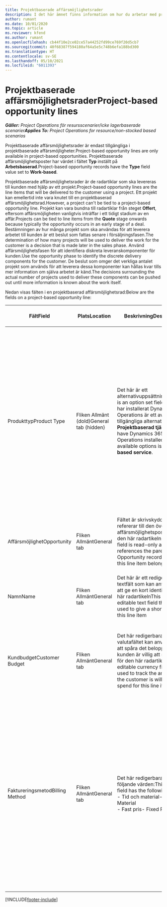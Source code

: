 ```yaml
---
title: Projektbaserade affärsmöjlighetsrader
description: I det här ämnet finns information om hur du arbetar med projektbaserade affärsmöjlighetsrader.
author: rumant
ms.date: 10/01/2020
ms.topic: article
ms.reviewer: kfend
ms.author: rumant
ms.openlocfilehash: cb44f10e2ce02ce57a44252fd99ce769f20d5cb7
ms.sourcegitcommit: 40f68387f594180af64a5e5c748b6efa188bd300
ms.translationtype: HT
ms.contentlocale: sv-SE
ms.lasthandoff: 05/10/2021
ms.locfileid: "6011393"
---
```

# <a name="project-based-opportunity-lines"></a><span data-ttu-id="f8e71-103">Projektbaserade affärsmöjlighetsrader</span><span class="sxs-lookup"><span data-stu-id="f8e71-103">Project-based opportunity lines</span></span>

<span data-ttu-id="f8e71-104">_**Gäller:** Project Operations för resursscenarier/icke lagerbaserade scenarier_</span><span class="sxs-lookup"><span data-stu-id="f8e71-104">_**Applies To:** Project Operations for resource/non-stocked based scenarios_</span></span>


<span data-ttu-id="f8e71-105">Projektbaserade affärsmöjlighetsrader är endast tillgängliga i projektbaserade affärsmöjligheter.</span><span class="sxs-lookup"><span data-stu-id="f8e71-105">Project-based opportunity lines are only available in project-based opportunities.</span></span> <span data-ttu-id="f8e71-106">Projektbaserade affärsmöjlighetsposter har värdet i fältet **Typ** inställt på **Arbetsbaserad**.</span><span class="sxs-lookup"><span data-stu-id="f8e71-106">Project-based opportunity records have the **Type** field value set to **Work-based**.</span></span>

<span data-ttu-id="f8e71-107">Projektbaserade affärsmöjlighetsrader är de radartiklar som ska levereras till kunden med hjälp av ett projekt.</span><span class="sxs-lookup"><span data-stu-id="f8e71-107">Project-based opportunity lines are the line items that will be delivered to the customer using a project.</span></span> <span data-ttu-id="f8e71-108">Ett projekt kan emellertid inte vara knutet till en projektbaserad affärsmöjlighetsrad.</span><span class="sxs-lookup"><span data-stu-id="f8e71-108">However, a project can't be tied to a project-based opportunity line.</span></span> <span data-ttu-id="f8e71-109">Projekt kan vara bundna till radartiklar från steget **Offert**, eftersom affärsmöjligheten vanligtvis inträffar i ett tidigt stadium av en affär.</span><span class="sxs-lookup"><span data-stu-id="f8e71-109">Projects can be tied to line items from the **Quote** stage onwards because typically the opportunity occurs in an early stage of a deal.</span></span> <span data-ttu-id="f8e71-110">Bestämningen av hur många projekt som ska användas för att leverera arbetet till kunden är ett beslut som fattas senare i försäljningsfasen.</span><span class="sxs-lookup"><span data-stu-id="f8e71-110">The determination of how many projects will be used to deliver the work for the customer is a decision that is made later in the sales phase.</span></span> <span data-ttu-id="f8e71-111">Använd affärsmöjlighetsfasen för att identifiera diskreta leveranskomponenter för kunden.</span><span class="sxs-lookup"><span data-stu-id="f8e71-111">Use the opportunity phase to identify the discrete delivery components for the customer.</span></span> <span data-ttu-id="f8e71-112">De beslut som omger det verkliga antalet projekt som används för att leverera dessa komponenter kan hållas kvar tills mer information om själva arbetet är känd.</span><span class="sxs-lookup"><span data-stu-id="f8e71-112">The decisions surrounding the actual number of projects used to deliver these components can be pushed out until more information is known about the work itself.</span></span>

<span data-ttu-id="f8e71-113">Nedan visas fälten i en projektbaserad affärsmöjlighetsrad:</span><span class="sxs-lookup"><span data-stu-id="f8e71-113">Below are the fields on a project-based opportunity line:</span></span>

| <span data-ttu-id="f8e71-114">**Fält**</span><span class="sxs-lookup"><span data-stu-id="f8e71-114">**Field**</span></span> | <span data-ttu-id="f8e71-115">**Plats**</span><span class="sxs-lookup"><span data-stu-id="f8e71-115">**Location**</span></span> | <span data-ttu-id="f8e71-116">**Beskrivning**</span><span class="sxs-lookup"><span data-stu-id="f8e71-116">**Description**</span></span> | <span data-ttu-id="f8e71-117">**Inverkan nedströms**</span><span class="sxs-lookup"><span data-stu-id="f8e71-117">**Downstream impact**</span></span> |
| --- | --- | --- | --- |
| <span data-ttu-id="f8e71-118">Produkttyp</span><span class="sxs-lookup"><span data-stu-id="f8e71-118">Product Type</span></span> | <span data-ttu-id="f8e71-119">Fliken Allmänt (dold)</span><span class="sxs-lookup"><span data-stu-id="f8e71-119">General tab (hidden)</span></span> | <span data-ttu-id="f8e71-120">Det här är ett alternativuppsättningsfält.</span><span class="sxs-lookup"><span data-stu-id="f8e71-120">This is an option set field.</span></span> <span data-ttu-id="f8e71-121">Om du har installerat Dynamics 365 Operations är ett av de tillgängliga alternativen **Projektbaserad tjänst**.</span><span class="sxs-lookup"><span data-stu-id="f8e71-121">If you have Dynamics 365 Operations installed, one the available options is, **Project-based service**.</span></span>  | <span data-ttu-id="f8e71-122">Värdet i det här fältet anges till **Projektbaserad tjänst** när du skapar en projektbaserad affärsmöjlighetsrad från rutnätet med projektbaserade rader för affärsmöjligheten.</span><span class="sxs-lookup"><span data-stu-id="f8e71-122">The value of this field is set to **Project-based service** when you create the project-based opportunity line from the project-based lines grid on the Opportunity.</span></span> <br> <span data-ttu-id="f8e71-123">Om du ändrar eller åsidosätter det här värdet aktiveras inte projektfunktionerna på de projektbaserade radartiklarna.</span><span class="sxs-lookup"><span data-stu-id="f8e71-123">If you change or override this value, the project functionality won't be enabled on your project-based line items.</span></span> |
| <span data-ttu-id="f8e71-124">Affärsmöjlighet</span><span class="sxs-lookup"><span data-stu-id="f8e71-124">Opportunity</span></span> | <span data-ttu-id="f8e71-125">Fliken Allmänt</span><span class="sxs-lookup"><span data-stu-id="f8e71-125">General tab</span></span> | <span data-ttu-id="f8e71-126">Fältet är skrivskyddat och refererar till den överordnade affärsmöjlighetsposten som den här radartikeln tillhör.</span><span class="sxs-lookup"><span data-stu-id="f8e71-126">This field is read-only and references the parent Opportunity record to which this line item belongs.</span></span> | <span data-ttu-id="f8e71-127">Det här fältet har ingen inverkan nedströms.</span><span class="sxs-lookup"><span data-stu-id="f8e71-127">There is no downstream impact of this field.</span></span> |
| <span data-ttu-id="f8e71-128">Namn</span><span class="sxs-lookup"><span data-stu-id="f8e71-128">Name</span></span> | <span data-ttu-id="f8e71-129">Fliken Allmänt</span><span class="sxs-lookup"><span data-stu-id="f8e71-129">General tab</span></span> | <span data-ttu-id="f8e71-130">Det här är ett redigerbart textfält som kan användas för att ge en kort identitet för den här radartikeln</span><span class="sxs-lookup"><span data-stu-id="f8e71-130">This is an editable text field that can be used to give a short identity to this line item</span></span> | <span data-ttu-id="f8e71-131">Det här värdet överförs till offertraden när du skapar en offert från den här affärsmöjligheten</span><span class="sxs-lookup"><span data-stu-id="f8e71-131">This value is carried over to the quote line when you create a quote from this opportunity</span></span> |
| <span data-ttu-id="f8e71-132">Kundbudget</span><span class="sxs-lookup"><span data-stu-id="f8e71-132">Customer Budget</span></span> | <span data-ttu-id="f8e71-133">Fliken Allmänt</span><span class="sxs-lookup"><span data-stu-id="f8e71-133">General tab</span></span> | <span data-ttu-id="f8e71-134">Det här redigerbara valutafältet kan användas för att spåra det belopp som kunden är villig att spendera för den här radartikeln.</span><span class="sxs-lookup"><span data-stu-id="f8e71-134">This editable currency field can be used to track the amount that the customer is willing to spend for this line item.</span></span> | <span data-ttu-id="f8e71-135">Det här värdet överförs till motsvarande fält på offertraden när du skapar en offert från den här affärsmöjligheten</span><span class="sxs-lookup"><span data-stu-id="f8e71-135">This value is carried over to the corresponding field on the quote line when you create a quote from this opportunity</span></span> |
| <span data-ttu-id="f8e71-136">Faktureringsmetod</span><span class="sxs-lookup"><span data-stu-id="f8e71-136">Billing Method</span></span> | <span data-ttu-id="f8e71-137">Fliken Allmänt</span><span class="sxs-lookup"><span data-stu-id="f8e71-137">General tab</span></span> | <span data-ttu-id="f8e71-138">Det här redigerbara fältet har följande värden:</span><span class="sxs-lookup"><span data-stu-id="f8e71-138">This editable field has the following values:</span></span></br><span data-ttu-id="f8e71-139">- Tid och material</span><span class="sxs-lookup"><span data-stu-id="f8e71-139">- Time and Material</span></span></br><span data-ttu-id="f8e71-140">- Fast pris</span><span class="sxs-lookup"><span data-stu-id="f8e71-140">- Fixed Price</span></span> | <span data-ttu-id="f8e71-141">Det här värdet överförs till motsvarande fält på offertraden när du skapar en offert från den här affärsmöjligheten.</span><span class="sxs-lookup"><span data-stu-id="f8e71-141">This value is carried over to the corresponding field on the quote line when you create a quote from this opportunity.</span></span> <span data-ttu-id="f8e71-142">När du har skapat offertraden är fältet låst och kan inte ändras.</span><span class="sxs-lookup"><span data-stu-id="f8e71-142">After the quote line is created, the field is locked and can't be changed.</span></span> <span data-ttu-id="f8e71-143">Tilldela det här fältvärdet så exakt som möjligt.</span><span class="sxs-lookup"><span data-stu-id="f8e71-143">Assign this field value as accurately as possible.</span></span> <span data-ttu-id="f8e71-144">Om du behöver ändra värdet i det här fältet på offertraden tar du bort och skapar offertraden på nytt.</span><span class="sxs-lookup"><span data-stu-id="f8e71-144">If you need to change the value of this field on the quote line, delete and re-create the quote line.</span></span> |


[!INCLUDE[footer-include](../includes/footer-banner.md)]